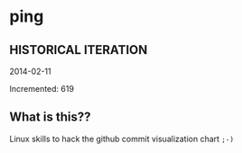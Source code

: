 # ping

## HISTORICAL ITERATION
2014-02-11

Incremented: 619

## What is this?? 
Linux skills to hack the github commit visualization chart `;-)`
